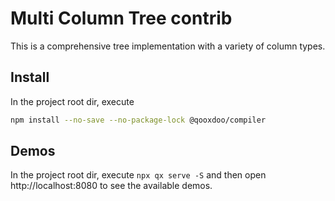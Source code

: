 # Multi Column Tree contrib
 
This is a comprehensive tree implementation with a variety of column types. 

## Install

In the project root dir, execute 

```bash
npm install --no-save --no-package-lock @qooxdoo/compiler
```

## Demos

In the project root dir, execute `npx qx serve -S` and then open http://localhost:8080 to see the available demos. 
